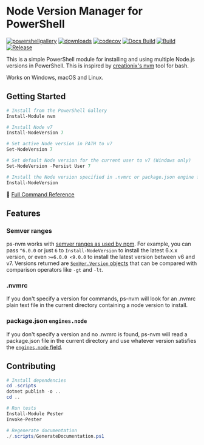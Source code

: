 # Node Version Manager for PowerShell

[![powershellgallery](https://img.shields.io/powershellgallery/v/nvm.svg)](https://www.powershellgallery.com/packages/nvm)
[![downloads](https://img.shields.io/powershellgallery/dt/nvm.svg?label=downloads)](https://www.powershellgallery.com/packages/nvm)
[![codecov](https://codecov.io/gh/aaronpowell/ps-nvm/branch/master/graph/badge.svg)](https://codecov.io/gh/aaronpowell/ps-nvm)
[![Docs Build](https://github.com/aaronpowell/ps-nvm/workflows/Docs%20Build/badge.svg)](https://github.com/aaronpowell/ps-nvm/actions?query=workflow%3A%22Docs+Build%22)
[![Build](https://github.com/aaronpowell/ps-nvm/workflows/Build/badge.svg)](https://github.com/aaronpowell/ps-nvm/actions?query=workflow%3ABuild)
[![Release](https://github.com/aaronpowell/ps-nvm/workflows/Release/badge.svg)](https://github.com/aaronpowell/ps-nvm/actions?query=workflow%3ARelease)

This is a simple PowerShell module for installing and using multiple Node.js versions in PowerShell. This is inspired by [creationix's nvm](https://github.com/creationix/nvm) tool for bash.

Works on Windows, macOS and Linux.

## Getting Started

```powershell
# Install from the PowerShell Gallery
Install-Module nvm

# Install Node v7
Install-NodeVersion 7

# Set active Node version in PATH to v7
Set-NodeVersion 7

# Set default Node version for the current user to v7 (Windows only)
Set-NodeVersion -Persist User 7

# Install the Node version specified in .nvmrc or package.json engine field
Install-NodeVersion
```

📖 [Full Command Reference](./.docs/reference.md)

## Features

### Semver ranges

ps-nvm works with [semver ranges as used by npm](https://docs.npmjs.com/misc/semver#ranges).
For example, you can pass `^6.0.0` or just `6` to `Install-NodeVersion` to install the latest 6.x.x version, or even `>=6.0.0 <9.0.0` to install the latest version between v6 and v7.
Versions returned are [`SemVer.Version` objects](https://github.com/adamreeve/semver.net#readme) that can be compared with comparison operators like `-gt` and `-lt`.

### .nvmrc

If you don't specify a version for commands, ps-nvm will look for an .nvmrc plain text file in the current directory containing a node version to install.

### package.json `engines.node`

If you don't specify a version and no .nvmrc is found, ps-nvm will read a package.json file in the current directory and use whatever version satisfies the [`engines.node` field](https://docs.npmjs.com/files/package.json#engines).

## Contributing

```powershell
# Install dependencies
cd .scripts
dotnet publish -o ..
cd ..

# Run tests
Install-Module Pester
Invoke-Pester

# Regenerate documentation
./.scripts/GenerateDocumentation.ps1
```
